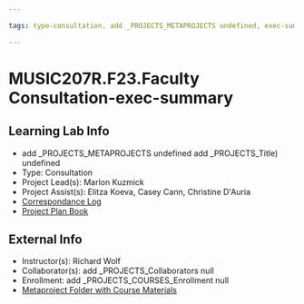 ```yaml
---

tags: type-consultation, add _PROJECTS_METAPROJECTS undefined, exec-summary

---
```


# MUSIC207R.F23.Faculty Consultation-exec-summary
## Learning Lab Info
* add _PROJECTS_METAPROJECTS undefined add _PROJECTS_Title) undefined
* Type: Consultation
* Project Lead(s): Marlon Kuzmick
* Project Assist(s): Elitza Koeva, Casey Cann, Christine D'Auria
* [Correspondance Log](https://drive.google.com/drive/folders/1Qk58rvCENAuh3V5UQCZ0Na0c6P2NhIDx?usp=drive_link)
* [Project Plan Book](https://hackmd.io/@ll-23-24/HJrkAerA2)

## External Info
* Instructor(s): Richard Wolf
* Collaborator(s): add _PROJECTS_Collaborators null
* Enrollment: add _PROJECTS_COURSES_Enrollment null
* [Metaproject Folder with Course Materials](https://drive.google.com/drive/folders/18aidMt8hgpy_9TEMh0WCbgH5rjgXgZX9)
